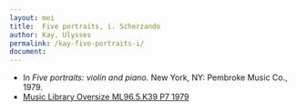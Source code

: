 ```yaml
---
layout: mei
title:  Five portraits, i. Scherzando
author: Kay, Ulysses
permalink: /kay-five-portraits-i/
document:
---
```


- In *Five portraits: violin and piano.* New York, NY: Pembroke Music Co., 1979.
- <a href="https://tufts-primo.hosted.exlibrisgroup.com/permalink/f/bnf7qa/01TUN_ALMA21100935600003851" target="_blank">Music Library Oversize ML96.5.K39 P7 1979</a>
